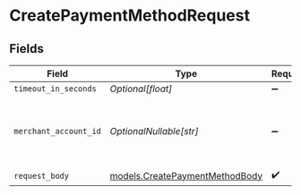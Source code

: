 # CreatePaymentMethodRequest


## Fields

| Field                                                                  | Type                                                                   | Required                                                               | Description                                                            |
| ---------------------------------------------------------------------- | ---------------------------------------------------------------------- | ---------------------------------------------------------------------- | ---------------------------------------------------------------------- |
| `timeout_in_seconds`                                                   | *Optional[float]*                                                      | :heavy_minus_sign:                                                     | N/A                                                                    |
| `merchant_account_id`                                                  | *OptionalNullable[str]*                                                | :heavy_minus_sign:                                                     | The ID of the merchant account to use for this request.                |
| `request_body`                                                         | [models.CreatePaymentMethodBody](../models/createpaymentmethodbody.md) | :heavy_check_mark:                                                     | N/A                                                                    |